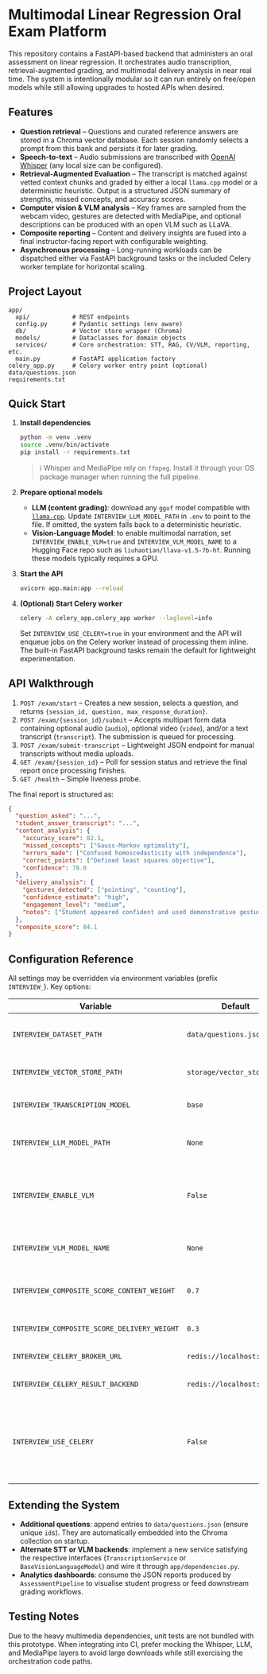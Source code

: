 # Multimodal Linear Regression Oral Exam Platform

This repository contains a FastAPI-based backend that administers an oral assessment on linear regression. It orchestrates audio transcription, retrieval-augmented grading, and multimodal delivery analysis in near real time. The system is intentionally modular so it can run entirely on free/open models while still allowing upgrades to hosted APIs when desired.

## Features

- **Question retrieval** – Questions and curated reference answers are stored in a Chroma vector database. Each session randomly selects a prompt from this bank and persists it for later grading.
- **Speech-to-text** – Audio submissions are transcribed with [OpenAI Whisper](https://github.com/openai/whisper) (any local size can be configured).
- **Retrieval-Augmented Evaluation** – The transcript is matched against vetted context chunks and graded by either a local `llama.cpp` model or a deterministic heuristic. Output is a structured JSON summary of strengths, missed concepts, and accuracy scores.
- **Computer vision & VLM analysis** – Key frames are sampled from the webcam video, gestures are detected with MediaPipe, and optional descriptions can be produced with an open VLM such as LLaVA.
- **Composite reporting** – Content and delivery insights are fused into a final instructor-facing report with configurable weighting.
- **Asynchronous processing** – Long-running workloads can be dispatched either via FastAPI background tasks or the included Celery worker template for horizontal scaling.

## Project Layout

```
app/
  api/            # REST endpoints
  config.py       # Pydantic settings (env aware)
  db/             # Vector store wrapper (Chroma)
  models/         # Dataclasses for domain objects
  services/       # Core orchestration: STT, RAG, CV/VLM, reporting, etc.
  main.py         # FastAPI application factory
celery_app.py     # Celery worker entry point (optional)
data/questions.json
requirements.txt
```

## Quick Start

1. **Install dependencies**

   ```bash
   python -m venv .venv
   source .venv/bin/activate
   pip install -r requirements.txt
   ```

   > ℹ️ Whisper and MediaPipe rely on `ffmpeg`. Install it through your OS package manager when running the full pipeline.

2. **Prepare optional models**

   - **LLM (content grading)**: download any `gguf` model compatible with [`llama.cpp`](https://github.com/ggerganov/llama.cpp). Update `INTERVIEW_LLM_MODEL_PATH` in `.env` to point to the file. If omitted, the system falls back to a deterministic heuristic.
   - **Vision-Language Model**: to enable multimodal narration, set `INTERVIEW_ENABLE_VLM=true` and `INTERVIEW_VLM_MODEL_NAME` to a Hugging Face repo such as `liuhaotian/llava-v1.5-7b-hf`. Running these models typically requires a GPU.

3. **Start the API**

   ```bash
   uvicorn app.main:app --reload
   ```

4. **(Optional) Start Celery worker**

   ```bash
   celery -A celery_app.celery_app worker --loglevel=info
   ```

   Set `INTERVIEW_USE_CELERY=true` in your environment and the API will enqueue jobs on the Celery worker instead of processing them inline. The built-in FastAPI background tasks remain the default for lightweight experimentation.

## API Walkthrough

1. `POST /exam/start` – Creates a new session, selects a question, and returns `{session_id, question, max_response_duration}`.
2. `POST /exam/{session_id}/submit` – Accepts multipart form data containing optional audio (`audio`), optional video (`video`), and/or a text transcript (`transcript`). The submission is queued for processing.
3. `POST /exam/submit-transcript` – Lightweight JSON endpoint for manual transcripts without media uploads.
4. `GET /exam/{session_id}` – Poll for session status and retrieve the final report once processing finishes.
5. `GET /health` – Simple liveness probe.

The final report is structured as:

```json
{
  "question_asked": "...",
  "student_answer_transcript": "...",
  "content_analysis": {
    "accuracy_score": 82.5,
    "missed_concepts": ["Gauss-Markov optimality"],
    "errors_made": ["Confused homoscedasticity with independence"],
    "correct_points": ["Defined least squares objective"],
    "confidence": 78.0
  },
  "delivery_analysis": {
    "gestures_detected": ["pointing", "counting"],
    "confidence_estimate": "high",
    "engagement_level": "medium",
    "notes": ["Student appeared confident and used demonstrative gestures..."]
  },
  "composite_score": 84.1
}
```

## Configuration Reference

All settings may be overridden via environment variables (prefix `INTERVIEW_`). Key options:

| Variable | Default | Description |
| --- | --- | --- |
| `INTERVIEW_DATASET_PATH` | `data/questions.json` | Location of curated question bank |
| `INTERVIEW_VECTOR_STORE_PATH` | `storage/vector_store` | Persistence directory for Chroma |
| `INTERVIEW_TRANSCRIPTION_MODEL` | `base` | Whisper model variant |
| `INTERVIEW_LLM_MODEL_PATH` | `None` | Path to a local `gguf` model used for grading |
| `INTERVIEW_ENABLE_VLM` | `False` | Enables the VLM layer (requires GPU-capable model) |
| `INTERVIEW_VLM_MODEL_NAME` | `None` | Hugging Face repository for the VLM |
| `INTERVIEW_COMPOSITE_SCORE_CONTENT_WEIGHT` | `0.7` | Weight assigned to content accuracy |
| `INTERVIEW_COMPOSITE_SCORE_DELIVERY_WEIGHT` | `0.3` | Weight assigned to delivery |
| `INTERVIEW_CELERY_BROKER_URL` | `redis://localhost:6379/0` | Celery broker |
| `INTERVIEW_CELERY_RESULT_BACKEND` | `redis://localhost:6379/1` | Celery results backend |
| `INTERVIEW_USE_CELERY` | `False` | Dispatch processing jobs to Celery instead of FastAPI background tasks |

## Extending the System

- **Additional questions**: append entries to `data/questions.json` (ensure unique `id`s). They are automatically embedded into the Chroma collection on startup.
- **Alternate STT or VLM backends**: implement a new service satisfying the respective interfaces (`TranscriptionService` or `BaseVisionLanguageModel`) and wire it through `app/dependencies.py`.
- **Analytics dashboards**: consume the JSON reports produced by `AssessmentPipeline` to visualise student progress or feed downstream grading workflows.

## Testing Notes

Due to the heavy multimedia dependencies, unit tests are not bundled with this prototype. When integrating into CI, prefer mocking the Whisper, LLM, and MediaPipe layers to avoid large downloads while still exercising the orchestration code paths.
